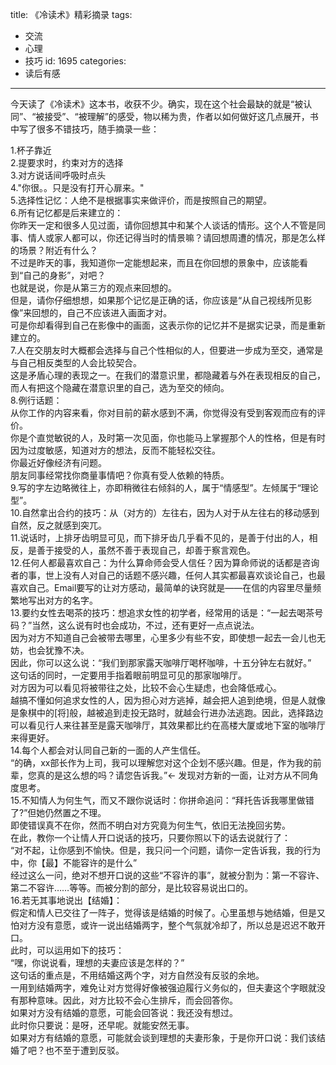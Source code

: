 title: 《冷读术》精彩摘录
tags:
  - 交流
  - 心理
  - 技巧
id: 1695
categories:
  - 读后有感
---

今天读了《冷读术》这本书，收获不少。确实，现在这个社会最缺的就是“被认同”、“被接受”、“被理解”的感受，物以稀为贵，作者以如何做好这几点展开，书中写了很多不错技巧，随手摘录一些：
<div>1.杯子靠近</div>
<div id="_mcePaste">2.提要求时，约束对方的选择</div>
<div id="_mcePaste">3.对方说话间呼吸时点头</div>
<div id="_mcePaste">4."你很。。只是没有打开心扉来。"</div>
<div id="_mcePaste">5.选择性记忆：人绝不是根据事实来做评价，而是按照自己的期望。</div>
<div id="_mcePaste">6.所有记忆都是后来建立的：</div>
<div id="_mcePaste">你昨天一定和很多人见过面，请你回想其中和某个人谈话的情形。这个人不管是同事、情人或家人都可以，你还记得当时的情景嘛？请回想周遭的情况，那是怎么样的场景？附近有什么？</div>
<div id="_mcePaste">不过是昨天的事，我知道你一定能想起来，而且在你回想的景象中，应该能看到“自己的身影”，对吧？</div>
<div id="_mcePaste">也就是说，你是从第三方的观点来回想的。</div>
<div id="_mcePaste">但是，请你仔细想想，如果那个记忆是正确的话，你应该是“从自己视线所见影像”来回想的，自己不应该进入画面才对。<!--more--></div>
<div id="_mcePaste">可是你却看得到自己在影像中的画面，这表示你的记忆并不是据实记录，而是重新建立的。</div>
<div id="_mcePaste">7.人在交朋友时大概都会选择与自己个性相似的人，但要进一步成为至交，通常是与自己相反类型的人会比较契合。</div>
<div id="_mcePaste">这是矛盾心理的表现之一。在我们的潜意识里，都隐藏着与外在表现相反的自己，而人有把这个隐藏在潜意识里的自己，选为至交的倾向。</div>
<div id="_mcePaste">8.例行话题：</div>
<div id="_mcePaste">从你工作的内容来看，你对目前的薪水感到不满，你觉得没有受到客观而应有的评价。</div>
<div id="_mcePaste">你是个直觉敏锐的人，及时第一次见面，你也能马上掌握那个人的性格，但是有时因为过度敏感，知道对方的想法，反而不能轻松交往。</div>
<div id="_mcePaste">你最近好像经济有问题。</div>
<div id="_mcePaste">朋友同事经常找你商量事情吧？你真有受人依赖的特质。</div>
<div id="_mcePaste">9.写的字左边略微往上，亦即稍微往右倾斜的人，属于“情感型”。左倾属于“理论型”。</div>
<div id="_mcePaste">10.自然拿出合约的技巧：从（对方的）左往右，因为人对于从左往右的移动感到自然，反之就感到突兀。</div>
<div id="_mcePaste">11.说话时，上排牙齿明显可见，而下排牙齿几乎看不见的，是善于付出的人，相反，是善于接受的人，虽然不善于表现自己，却善于察言观色。</div>
<div id="_mcePaste">12.任何人都最喜欢自己：为什么算命师会受人信任？因为算命师说的话都是咨询者的事，世上没有人对自己的话题不感兴趣，任何人其实都最喜欢谈论自己，也最喜欢自己。Email要写的让对方感动，最简单的诀窍就是——在信的内容里尽量频繁地写出对方的名字。</div>
<div id="_mcePaste">13.要约女性去喝茶的技巧：想追求女性的初学者，经常用的话是：“一起去喝茶号码？”当然，这么说有时也会成功，不过，还有更好一点点说法。</div>
<div id="_mcePaste">因为对方不知道自己会被带去哪里，心里多少有些不安，即使想一起去一会儿也无妨，也会犹豫不决。</div>
<div id="_mcePaste">因此，你可以这么说：“我们到那家露天咖啡厅喝杯咖啡，十五分钟左右就好。”</div>
<div id="_mcePaste">这句话的同时，一定要用手指着眼前明显可见的那家咖啡厅。</div>
<div id="_mcePaste">对方因为可以看见将被带往之处，比较不会心生疑虑，也会降低戒心。</div>
<div id="_mcePaste">越搞不懂如何追求女性的人，因为担心对方逃掉，越会把人追到绝境，但是人就像是象棋中的[将]般，越被追到走投无路时，就越会行进办法逃跑。因此，选择路边可以看见行人来往甚至是露天咖啡厅，其效果都比约在高楼大厦或地下室的咖啡厅来得更好。</div>
<div id="_mcePaste">14.每个人都会对认同自己新的一面的人产生信任。</div>
<div id="_mcePaste">“的确，xx部长作为上司，我可以理解您对这个企划不感兴趣。但是，作为我的前辈，您真的是这么想的吗？请您告诉我。”← 发现对方新的一面，让对方从不同角度思考。</div>
<div id="_mcePaste">15.不知情人为何生气，而又不跟你说话时：你拼命追问：“拜托告诉我哪里做错了?”但她仍然置之不理。</div>
<div id="_mcePaste">即使错误真不在你，然而不明白对方究竟为何生气，依旧无法挽回劣势。</div>
<div id="_mcePaste">在此，教你一个让情人开口说话的技巧，只要你照以下的话去说就行了：</div>
<div id="_mcePaste">“对不起，让你感到不愉快。但是，我只问一个问题，请你一定告诉我，我的行为中，你【最】不能容许的是什么”</div>
<div id="_mcePaste">经过这么一问，绝对不想开口说的这些“不容许的事”，就被分割为：第一不容许、第二不容许……等等。而被分割的部分，是比较容易说出口的。</div>
<div id="_mcePaste">16.若无其事地说出【结婚】：</div>
<div id="_mcePaste">假定和情人已交往了一阵子，觉得该是结婚的时候了。心里虽想与她结婚，但是又怕对方没有意愿，或许一说出结婚两字，整个气氛就冷却了，所以总是迟迟不敢开口。</div>
<div id="_mcePaste">此时，可以运用如下的技巧：</div>
<div id="_mcePaste">“嘿，你说说看，理想的夫妻应该是怎样的？”</div>
<div id="_mcePaste">这句话的重点是，不用结婚这两个字，对方自然没有反驳的余地。</div>
<div id="_mcePaste">一用到结婚两字，难免让对方觉得好像被强迫履行义务似的，但夫妻这个字眼就没有那种意味。因此，对方比较不会心生排斥，而会回答你。</div>
<div id="_mcePaste">如果对方没有结婚的意愿，可能会回答说：我还没有想过。</div>
<div id="_mcePaste">此时你只要说：是呀，还早呢。就能安然无事。</div>
<div id="_mcePaste">如果对方有结婚的意愿，可能就会谈到理想的夫妻形象，于是你开口说：我们该结婚了吧？也不至于遭到反驳。</div>